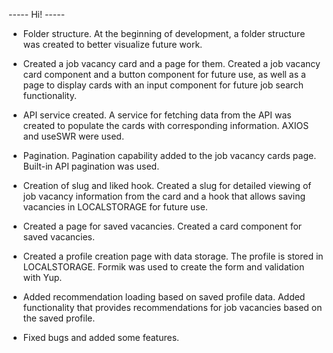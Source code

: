 ----- Hi! -----

- Folder structure. At the beginning of development, a folder structure was created to better visualize future work.

- Created a job vacancy card and a page for them. Created a job vacancy card component and a button component for future use, as well as a page to display cards with an input component for future job search functionality.
  
- API service created. A service for fetching data from the API was created to populate the cards with corresponding information. AXIOS and useSWR were used.
  
- Pagination. Pagination capability added to the job vacancy cards page. Built-in API pagination was used.
  
- Creation of slug and liked hook. Created a slug for detailed viewing of job vacancy information from the card and a hook that allows saving vacancies in LOCALSTORAGE for future use.
  
- Created a page for saved vacancies. Created a card component for saved vacancies.
  
- Created a profile creation page with data storage. The profile is stored in LOCALSTORAGE. Formik was used to create the form and validation with Yup.
  
- Added recommendation loading based on saved profile data. Added functionality that provides recommendations for job vacancies based on the saved profile.
  
- Fixed bugs and added some features.
